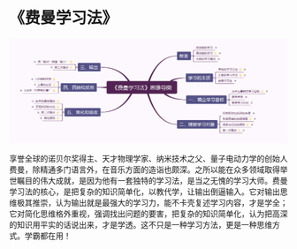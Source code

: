 # 《费曼学习法》

![image-20240406121353258](images/image-20240406121353258.png)

享誉全球的诺贝尔奖得主、天才物理学家、纳米技术之父、量子电动力学的创始人费曼，除精通多门语言外，在音乐方面的造诣也颇深。之所以能在众多领域取得举世瞩目的伟大成就，是因为他有一套独特的学习法，是当之无愧的学习大师。费曼学习法的核心，是把复杂的知识简单化，以教代学，让输出倒逼输入。它对输出思维极其推崇，认为输出就是最强大的学习力，能不卡壳复述学习内容，才是学全；它对简化思维格外重视，强调找出问题的要害，把复杂的知识简单化，认为把高深的知识用平实的话说出来，才是学透。这不只是一种学习方法，更是一种思维方式。学霸都在用！